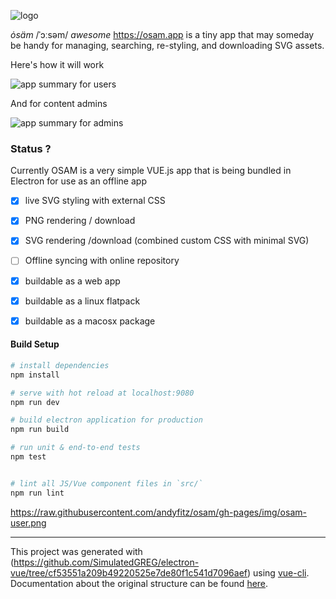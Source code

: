 ![logo](https://raw.githubusercontent.com/andyfitz/osam/gh-pages/img/osam-graphic.png)

 *ȯsäm*  /ˈɔːsəm/ *awesome*  https://osam.app is a tiny app that may someday be handy for managing, searching, re-styling, and downloading SVG assets.
 
 Here's how it will work 
 
 ![app summary for users](https://raw.githubusercontent.com/andyfitz/osam/gh-pages/img/user.png)


And for content admins

![app summary for admins](https://raw.githubusercontent.com/andyfitz/osam/gh-pages/img/admin.png)




### Status ?

Currently OSAM is a very simple VUE.js app that is being bundled in Electron for use as an offline app


- [x] live SVG styling with external CSS 
- [X] PNG rendering / download
- [x] SVG rendering /download (combined custom CSS with minimal SVG) 
- [ ] Offline syncing with online repository


- [x] buildable as a web app
- [x] buildable as a linux flatpack
- [x] buildable as a macosx package



#### Build Setup

``` bash
# install dependencies
npm install

# serve with hot reload at localhost:9080
npm run dev

# build electron application for production
npm run build

# run unit & end-to-end tests
npm test


# lint all JS/Vue component files in `src/`
npm run lint

```

https://raw.githubusercontent.com/andyfitz/osam/gh-pages/img/osam-user.png

---

This project was generated with (https://github.com/SimulatedGREG/electron-vue/tree/cf53551a209b49220525e7de80f1c541d7096aef) using [vue-cli](https://github.com/vuejs/vue-cli). Documentation about the original structure can be found [here](https://simulatedgreg.gitbooks.io/electron-vue/content/index.html).
